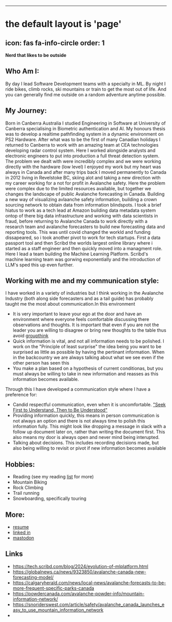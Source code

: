  ---
# the default layout is 'page'
icon: fas fa-info-circle
order: 1
---


**Nerd that likes to be outside**

## Who Am I:
By day I lead Software Development teams with a specialty in ML. By night I ride bikes, climb rocks, ski mountains or train to get the most out of life. And you can generally find me outside on a random adventure anytime possible.

## My Journey:
Born in Canberra Australia I studied Engineering in Software at University of Canberra specialising in Biometric authentication and AI. My honours thesis was to develop a realtime pathfinding system in a dynamic environment on PS2 Hardware.
After what was to be the first of many Canadian holidays I returned to Canberra to work with an amazing team at CEA technologies developing radar control system. Here I worked alongside analysts and electronic engineers to put into production a full threat detection system. The problem we dealt with were incredibly complex and we were working directly with the hardware (low level)
I enjoyed my work but my heart was always in Canada and after many trips back I moved permanently to Canada in 2012 living in Revelstoke BC, skiing alot and taking a new direction with my career working for a not for profit in Avalanche safety. Here the problem were complex due to the limited resources available, but together we changes the landscape of public Avalanche forecasting in Canada. Building a new way of visualizing avlaanche safety information, building a crown sourcing network to obtain data from information blindspots. I took a brief hiatus to work as a tech lead at Amazon building data metadata system ontop of there big data infrastructure and working with data scientists in fraud, before returning to Avalanche Canada to work directly with a research team and avalanche forecasters to build new forecasting data and reporting tools. This was until covid changed the workld and funding dissapeared, so i took another pivot to work for tech startups. First a data passport tool and then Scribd the worlds largest online library where i started as a staff engineer and then quickly moved into a managment role. Here I lead a team building the Machine Learning Platform. Scribd's machine learning team was gorwing exponentially and the introduction of LLM's sped this up even further. 

## Working with me and my communication style:
I have worked in a variety of industries but I think working in the Avalanche Industry (both along side forecasters and as a tail guide) has probably taught me the most about communication.In this environment   
- It is very important to leave your ego at the door and have an environment where everyone feels comfortable discussing there observations and thoughts. It is important that even if you are not the leader you are willing to disagree or bring new thoughts to the table thus avoid [groupthink](https://en.wikipedia.org/wiki/Groupthink)
- Quick information is vital, and not all information needs to be polished. I work on the "Principle of least surprise" the idea being you want to be surprised as little as possible by having the pertinant information. When in the backcountry we are always talking about what we see even if the other person has seen this 
- You make a plan based on a hypothesis of current conditionas, but you must always be willing to take in new information and reasses as this information becomes available.
   
Through this I have developed a communication style where I have a preference for:
- Candid respectful communication, even when it is uncomfortable. ["Seek First to Understand, Then to Be Understood"](https://www.franklincovey.com/the-7-habits/habit-5/)
- Providing information quickly, this means in person communication is not always an option and there is not always time to polish this information fully. This might look like dropping a message in slack with a follow up document later on, rather than writing the document first. This also means my door is always open and never mind being interupted.
- Talking about decisions. This includes recording decisions made, but also being willing to revisit or pivot if new information becomes available


## Hobbies:
 - Reading (see my reading [list](https://benshaw.github.io./reading-list/) for more)
 - Mountain Biking
 - Rock Climbing
 - Trail running
 - Snowboarding, specifically touring
   
## More:
 - [resume](https://github.com/benshaw/resume)
 - [linked in](https://www.linkedin.com/in/ben-shaw/)
 - [mastodon](https://hacky.town/@benashaw)

## Links  
 - https://tech.scribd.com/blog/2024/evolution-of-mlplatform.html
 - https://globalnews.ca/news/9323850/avalanche-canada-new-forecasting-model/
 - https://calgaryherald.com/news/local-news/avalanche-forecasts-to-be-more-frequent-specific-parks-canada
 - https://powdercanada.com/avalanche-powder-info/mountain-information-network/
 - https://snoriderswest.com/article/safety/avalanche_canada_launches_easy_to_use_mountain_information_network
 - 
